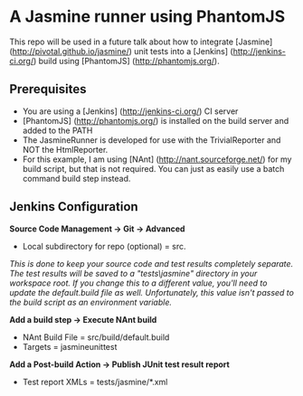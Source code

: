 A Jasmine runner using PhantomJS
================================
This repo will be used in a future talk about how to integrate [Jasmine] (http://pivotal.github.io/jasmine/) unit tests into a [Jenkins] (http://jenkins-ci.org/) build using [PhantomJS] (http://phantomjs.org/).

Prerequisites 
-----
* You are using a [Jenkins] (http://jenkins-ci.org/) CI server
* [PhantomJS] (http://phantomjs.org/) is installed on the build server and added to the PATH
* The JasmineRunner is developed for use with the TrivialReporter and NOT the HtmlReporter.
* For this example, I am using [NAnt] (http://nant.sourceforge.net/) for my build script, but that is not required.  You can just as easily use a batch command build step instead.

Jenkins Configuration
---------------------
**Source Code Management -> Git -> Advanced**

* Local subdirectory for repo (optional) = src.

*This is done to keep your source code and test results completely separate.  The test results will be saved to a "tests\jasmine" directory in your workspace root. If you change this to a different value, you'll need to update the default.build file as well.  Unfortunately, this value isn't passed to the build script as an environment variable.*

**Add a build step -> Execute NAnt build**

* NAnt Build File = src/build/default.build
* Targets = jasmineunittest

**Add a Post-build Action -> Publish JUnit test result report**

* Test report XMLs = tests/jasmine/*.xml